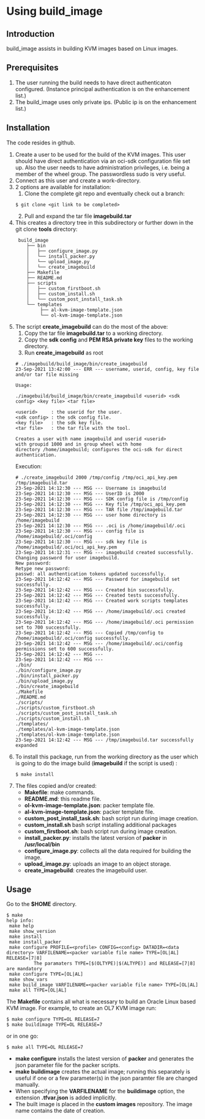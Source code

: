 # Using build_image

## Introduction

build_image assists in building KVM images based on Linux images.

## Prerequisites

1. The user running the build needs to have direct authenticaton configured. (Instance principal authentication is on the enhancement list.) 
2. The build_image uses only private ips. (Public ip is on the enhancement list.)

## Installation

The code resides in github. 
1. Create a user to be used for the build of the KVM images. This user should have direct authentication via an oci-sdk configuration file set up. Also the user needs to have administration privileges, i.e. being a member of the wheel group. The passwordless sudo is very useful.
2. Connect as this user and create a work-directory. 
3. 2 options are available for installation:
    1. Clone the complete git repo and eventually check out a branch:
    ```shell
    $ git clone <git link to be completed> 
    ```
    2. Pull and expand the tar file **imagebuild.tar**
4. This creates a directory tree in this subdirectory or further down in the git clone **tools** directory:
    ```shell
     build_image
        ├── bin
        │   ├── configure_image.py
        │   └── install_packer.py
        │   └── upload_image.py
        │   └── create_imagebuild
        ├── Makefile
        ├── README.md
        ├── scripts
        │   ├── custom_firstboot.sh
        │   ├── custom_install.sh
        │   └── custom_post_install_task.sh
        └── templates
             ├── al-kvm-image-template.json
             └── ol-kvm-image-template.json
    
    ```
5. The script **create_imagebuild** can do the most of the above:
   1. Copy the tar file **imagebuild.tar** to a working directory.
   2. Copy the **sdk config** and **PEM RSA private key** files to the working directory.
   3. Run **create_imagebuild** as root
   ```shell
   # ./imagebuild/build_image/bin/create_imagebuild 
   23-Sep-2021 13:42:00 --- ERR --- username, userid, config, key file and/or tar file missing

   Usage:

   ./imagebuild/build_image/bin/create_imagebuild <userid> <sdk config> <key file> <tar file>

   <userid>     : the userid for the user.
   <sdk config> : the sdk config file.
   <key file>   : the sdk key file.
   <tar file>   : the tar file with the tool.

   Creates a user with name imagebuild and userid <userid>
   with groupid 1000 and in group wheel with home
   directory /home/imagebuild; configures the oci-sdk for direct authentication.
   ```
   Execution:
   ```shell
   # ./create_imagebuild 2000 /tmp/config /tmp/oci_api_key.pem /tmp/imagebuild.tar
   23-Sep-2021 14:12:30 --- MSG --- Username is imagebuild
   23-Sep-2021 14:12:30 --- MSG --- UserID is 2000
   23-Sep-2021 14:12:30 --- MSG --- SDK config file is /tmp/config
   23-Sep-2021 14:12:30 --- MSG --- Key file /tmp/oci_api_key.pem
   23-Sep-2021 14:12:30 --- MSG --- TAR file /tmp/imagebuild.tar
   23-Sep-2021 14:12:30 --- MSG --- user home directory is /home/imagebuild
   23-Sep-2021 14:12:30 --- MSG --- .oci is /home/imagebuild/.oci
   23-Sep-2021 14:12:30 --- MSG --- config file is /home/imagebuild/.oci/config
   23-Sep-2021 14:12:30 --- MSG --- sdk key file is /home/imagebuild/.oci/oci_api_key.pem
   23-Sep-2021 14:12:31 --- MSG --- imagebuild created successfully.
   Changing password for user imagebuild.
   New password: 
   Retype new password: 
   passwd: all authentication tokens updated successfully.
   23-Sep-2021 14:12:42 --- MSG --- Password for imagebuild set successfully.
   23-Sep-2021 14:12:42 --- MSG --- Created bin successfully.
   23-Sep-2021 14:12:42 --- MSG --- Created tests successfully.
   23-Sep-2021 14:12:42 --- MSG --- Created work scripts templates successfully.
   23-Sep-2021 14:12:42 --- MSG --- /home/imagebuild/.oci created successfully.
   23-Sep-2021 14:12:42 --- MSG --- /home/imagebuild/.oci permission set to 700 successfully.
   23-Sep-2021 14:12:42 --- MSG --- Copied /tmp/config to /home/imagebuild/.oci/config successfully.
   23-Sep-2021 14:12:42 --- MSG --- /home/imagebuild/.oci/config permissions set to 600 successfully.
   23-Sep-2021 14:12:42 --- MSG --- 
   23-Sep-2021 14:12:42 --- MSG --- 
   ./bin/
   ./bin/configure_image.py
   ./bin/install_packer.py
   ./bin/upload_image.py
   ./bin/create_imagebuild
   ./Makefile
   ./README.md
   ./scripts/
   ./scripts/custom_firstboot.sh
   ./scripts/custom_post_install_task.sh
   ./scripts/custom_install.sh
   ./templates/
   ./templates/al-kvm-image-template.json
   ./templates/ol-kvm-image-template.json
   23-Sep-2021 14:12:42 --- MSG --- /tmp/imagebuild.tar successfully expanded
   ```
7. To install this package, run from the working directory as the user which is going to do the image build (**imagebuild** if the script is used) :
    ```
    $ make install
    ```
8. The files copied and/or created:
   * **Makefile**: make commands.
   * **README.md**: this readme file.
   * **ol-kvm-image-template.json**: packer template file.
   * **al-kvm-image-template.json**: packer template file.
   * **custom_post_install_task.sh**: bash script run during image creation.
   * **custom_install.sh** bash script installing additional packages
   * **custom_firstboot.sh**: bash script run during image creation. 
   * **install_packer.py**: installs the latest version of **packer** in **/usr/local/bin**
   * **configure_image.py**: collects all the data required for building the image.
   * **upload_image.py**: uploads an image to an object storage.
   * **create_imagebuild**: creates the imagebuild user.

## Usage

Go to the **$HOME** directory.
```shell
$ make
help info:
 make help
 make show_version
 make install
 make install_packer
 make configure PROFILE=<profile> CONFIG=<config> DATADIR=<data directory> VARFILENAME=<packer variable file name> TYPE=[OL|AL] RELEASE=[7|8]
          The paramaters TYPE=[$(OLTYPE)|$(ALTYPE)] and RELEASE=[7|8] are mandatory
 make configure TYPE=[OL|AL]
 make show_vars
 make build_image VARFILENAME=<packer variable file name> TYPE=[OL|AL] 
 make all TYPE=[OL|AL]
```

The **Makefile** contains all what is necessary to build an Oracle Linux based KVM image. For example, to create an OL7 KVM image run:
```shell
$ make configure TYPE=OL RELEASE=7
$ make buildimage TYPE=OL RELEASE=7
```
or in one go:
```shell
$ make all TYPE=OL RELEASE=7
```
* **make configure** installs the latest version of **packer** and generates the json parameter file for the packer scripts.
* **make buildimage** creates the actual image; running this separately is useful if one or a few parameter(s) in the json paramter file are changed manually.
* When specifying the **VARFILENAME** for the **buildimage** option, the extension **.tfvar.json** is added implicitly.
* The built image is placed in the **custom images** repository. The image name contains the date of creation.

